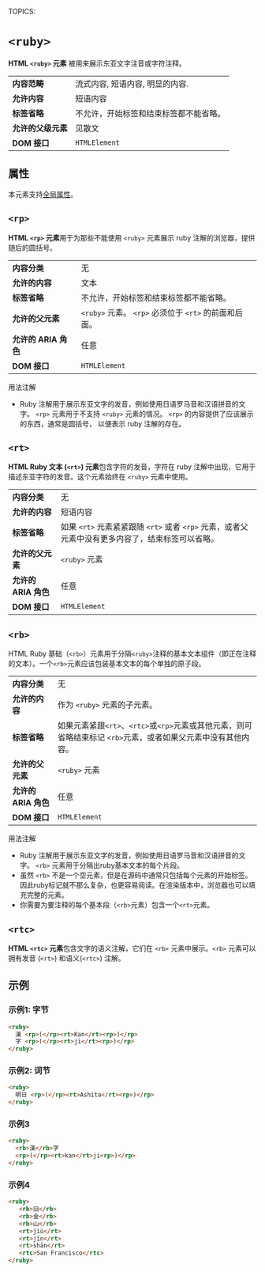 TOPICS: <ruby>
        <rp>
        <rt>
        <rb>
        <rtc>

# `<ruby>`

**HTML `<ruby>` 元素** 被用来展示东亚文字注音或字符注释。

|  |  |
| :-- | :-- |
| **内容范畴** | 流式内容, 短语内容, 明显的内容. |
| **允许内容** | 短语内容 |
| **标签省略** | 不允许，开始标签和结束标签都不能省略。|
| **允许的父级元素** | 见散文 |
| **DOM 接口** | `HTMLElement` |

## 属性

本元素支持[全局属性](/zh-hans/webfrontend/HTML_Global_Attributes)。

## `<rp>`

**HTML `<rp>` 元素**用于为那些不能使用 `<ruby>` 元素展示 ruby 注解的浏览器，提供随后的圆括号。

|  |  |
| :-- | :-- |
| **内容分类** | 无 |
| **允许的内容** | 文本 |
| **标签省略** | 不允许，开始标签和结束标签都不能省略。|
| **允许的父元素** | `<ruby>` 元素。 `<rp>` 必须位于 `<rt>` 的前面和后面。 |
| **允许的 ARIA 角色** | 任意 |
| **DOM 接口** | `HTMLElement` |

用法注解

- Ruby 注解用于展示东亚文字的发音，例如使用日语罗马音和汉语拼音的文字。 `<rp>` 元素用于不支持 `<ruby>` 元素的情况。 `<rp>` 的内容提供了应该展示的东西，通常是圆括号，
以便表示 ruby 注解的存在。

## `<rt>`

**HTML Ruby 文本 (`<rt>`) 元素**包含字符的发音，字符在 ruby 注解中出现，它用于描述东亚字符的发音。这个元素始终在 `<ruby>` 元素中使用。

|  |  |
| :-- | :-- |
| **内容分类** | 无 |  
| **允许的内容** | 短语内容 |
| **标签省略** | 如果 `<rt>` 元素紧紧跟随  `<rt>` 或者 `<rp>` 元素，或者父元素中没有更多内容了，结束标签可以省略。|
| **允许的父元素** | `<ruby>` 元素 |
| **允许的 ARIA 角色** | 任意 |  
| **DOM 接口** | `HTMLElement` |

## `<rb>`

HTML Ruby 基础（`<rb>`）元素用于分隔`<ruby>`注释的基本文本组件（即正在注释的文本）。一个`<rb>`元素应该包装基本文本的每个单独的原子段。

|  |  |
| :-- | :-- |
| **内容分类** | 无 |  
| **允许的内容** | 作为 `<ruby>` 元素的子元素。 |
| **标签省略** | 如果元素紧跟`<rt>`、`<rtc>`或`<rp>`元素或其他元素，则可省略结束标记 `<rb>`元素，或者如果父元素中没有其他内容。 |
| **允许的父元素** | `<ruby>` 元素 |
| **允许的 ARIA 角色** | 任意 |  
| **DOM 接口** | `HTMLElement` |

用法注解

- Ruby 注解用于展示东亚文字的发音，例如使用日语罗马音和汉语拼音的文字。 `<rb>` 元素用于分隔出ruby基本文本的每个片段。
- 虽然 `<rb>` 不是一个空元素，但是在源码中通常只包括每个元素的开始标签。 因此ruby标记就不那么复杂，也更容易阅读。在渲染版本中，浏览器也可以填充完整的元素。
- 你需要为要注释的每个基本段（`<rb>`元素）包含一个`<rt>`元素。

## `<rtc>`

**HTML `<rtc>` 元素**包含文字的语义注解，它们在 `<rb>` 元素中展示。`<rb>` 元素可以拥有发音 (`<rt>`) 和语义(`<rtc>`) 注解。

## 示例

### 示例1: 字节

```html
<ruby>
  漢 <rp>(</rp><rt>Kan</rt><rp>)</rp>
  字 <rp>(</rp><rt>ji</rt><rp>)</rp>
</ruby>
```

### 示例2: 词节

```html
<ruby>
  明日 <rp>(</rp><rt>Ashita</rt><rp>)</rp>
</ruby>
```

### 示例3

```html
<ruby>
  <rb>漢</rb>字
  <rp>(</rp><rt>kan</rt>ji<rp>)</rp>
</ruby>
```

### 示例4

```html
<ruby>
   <rb>旧</rb>
   <rb>金</rb>
   <rb>山</rb>
   <rt>jiù</rt>
   <rt>jīn</rt>
   <rt>shān</rt>
   <rtc>San Francisco</rtc>
</ruby>
```
